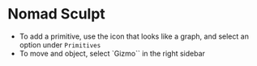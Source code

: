 # Nomad Sculpt

- To add a primitive, use the icon that looks like a graph, and select an option under `Primitives`
- To move and object, select `Gizmo`` in the right sidebar
